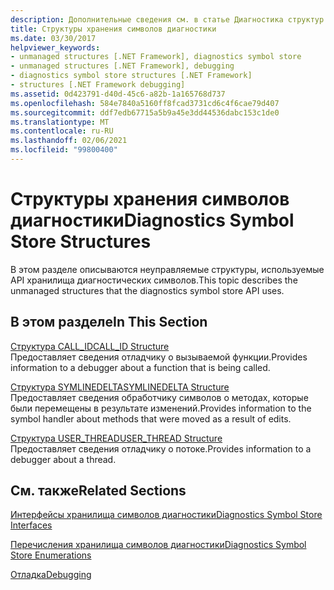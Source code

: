 ```yaml
---
description: Дополнительные сведения см. в статье Диагностика структур хранилищ символов
title: Структуры хранения символов диагностики
ms.date: 03/30/2017
helpviewer_keywords:
- unmanaged structures [.NET Framework], diagnostics symbol store
- unmanaged structures [.NET Framework], debugging
- diagnostics symbol store structures [.NET Framework]
- structures [.NET Framework debugging]
ms.assetid: 0d423791-d40d-45c6-a82b-1a165768d737
ms.openlocfilehash: 584e7840a5160ff8fcad3731cd6c4f6cae79d407
ms.sourcegitcommit: ddf7edb67715a5b9a45e3dd44536dabc153c1de0
ms.translationtype: MT
ms.contentlocale: ru-RU
ms.lasthandoff: 02/06/2021
ms.locfileid: "99800400"
---
```

# <a name="diagnostics-symbol-store-structures"></a><span data-ttu-id="9376b-103">Структуры хранения символов диагностики</span><span class="sxs-lookup"><span data-stu-id="9376b-103">Diagnostics Symbol Store Structures</span></span>

<span data-ttu-id="9376b-104">В этом разделе описываются неуправляемые структуры, используемые API хранилища диагностических символов.</span><span class="sxs-lookup"><span data-stu-id="9376b-104">This topic describes the unmanaged structures that the diagnostics symbol store API uses.</span></span>  
  
## <a name="in-this-section"></a><span data-ttu-id="9376b-105">В этом разделе</span><span class="sxs-lookup"><span data-stu-id="9376b-105">In This Section</span></span>  

 [<span data-ttu-id="9376b-106">Структура CALL_ID</span><span class="sxs-lookup"><span data-stu-id="9376b-106">CALL_ID Structure</span></span>](call-id-structure.md)  
 <span data-ttu-id="9376b-107">Предоставляет сведения отладчику о вызываемой функции.</span><span class="sxs-lookup"><span data-stu-id="9376b-107">Provides information to a debugger about a function that is being called.</span></span>  
  
 [<span data-ttu-id="9376b-108">Структура SYMLINEDELTA</span><span class="sxs-lookup"><span data-stu-id="9376b-108">SYMLINEDELTA Structure</span></span>](symlinedelta-structure.md)  
 <span data-ttu-id="9376b-109">Предоставляет сведения обработчику символов о методах, которые были перемещены в результате изменений.</span><span class="sxs-lookup"><span data-stu-id="9376b-109">Provides information to the symbol handler about methods that were moved as a result of edits.</span></span>  
  
 [<span data-ttu-id="9376b-110">Структура USER_THREAD</span><span class="sxs-lookup"><span data-stu-id="9376b-110">USER_THREAD Structure</span></span>](user-thread-structure.md)  
 <span data-ttu-id="9376b-111">Предоставляет сведения отладчику о потоке.</span><span class="sxs-lookup"><span data-stu-id="9376b-111">Provides information to a debugger about a thread.</span></span>  
  
## <a name="related-sections"></a><span data-ttu-id="9376b-112">См. также</span><span class="sxs-lookup"><span data-stu-id="9376b-112">Related Sections</span></span>  

 [<span data-ttu-id="9376b-113">Интерфейсы хранилища символов диагностики</span><span class="sxs-lookup"><span data-stu-id="9376b-113">Diagnostics Symbol Store Interfaces</span></span>](diagnostics-symbol-store-interfaces.md)  
  
 [<span data-ttu-id="9376b-114">Перечисления хранилища символов диагностики</span><span class="sxs-lookup"><span data-stu-id="9376b-114">Diagnostics Symbol Store Enumerations</span></span>](diagnostics-symbol-store-enumerations.md)  
  
 [<span data-ttu-id="9376b-115">Отладка</span><span class="sxs-lookup"><span data-stu-id="9376b-115">Debugging</span></span>](../debugging/index.md)
